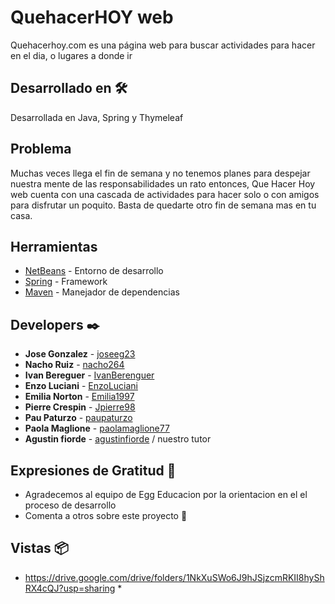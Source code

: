 # QuehacerHOY web

Quehacerhoy.com es una página web para buscar actividades para hacer en el dia, o lugares a donde ir

## Desarrollado en 🛠️
Desarrollada en Java, Spring y Thymeleaf

## Problema
Muchas veces llega el fin de semana y no tenemos planes para despejar nuestra mente de las responsabilidades un rato entonces, Que Hacer Hoy web cuenta con una cascada de actividades para hacer solo o con amigos para disfrutar un poquito. Basta de quedarte otro fin de semana mas en tu casa.

## Herramientas

* [NetBeans](https://netbeans.org/) - Entorno de desarrollo
* [Spring](https://spring.io/) - Framework
* [Maven](https://maven.apache.org/) - Manejador de dependencias

## Developers ✒️

* **Jose Gonzalez** -  [joseeg23](https://github.com/joseeg23)
* **Nacho Ruiz** - [nacho264](https://github.com/nacho264)
* **Ivan Bereguer** - [IvanBerenguer](https://github.com/IvanBerenguer)
* **Enzo Luciani** - [EnzoLuciani](https://github.com/EnzoLuciani)
* **Emilia Norton** - [Emilia1997](https://github.com/Emilia1997)
* **Pierre Crespin** - [Jpierre98](https://github.com/Jpierre98)
* **Pau Paturzo** - [paupaturzo](https://github.com/paupaturzo)
* **Paola Maglione** - [paolamaglione77](https://github.com/paolamaglione77)
* **Agustin fiorde** - [agustinfiorde](https://github.com/agustinfiorde/agustinfiorde) / nuestro tutor


## Expresiones de Gratitud 🎁
* Agradecemos al equipo de Egg Educacion por la orientacion en el el proceso de desarrollo
* Comenta a otros sobre este proyecto 📢

## Vistas 📦
 * https://drive.google.com/drive/folders/1NkXuSWo6J9hJSjzcmRKII8hyShRX4cQJ?usp=sharing *
